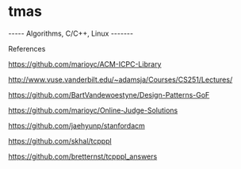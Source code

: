 # tmas
----- Algorithms, C/C++, Linux -------


References

https://github.com/marioyc/ACM-ICPC-Library

http://www.vuse.vanderbilt.edu/~adamsja/Courses/CS251/Lectures/

https://github.com/BartVandewoestyne/Design-Patterns-GoF

https://github.com/marioyc/Online-Judge-Solutions

https://github.com/jaehyunp/stanfordacm

https://github.com/skhal/tcpppl

https://github.com/bretternst/tcpppl_answers
